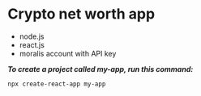 # Crypto net worth app 

* node.js
* react.js
* moralis account with API key 

***To create a project called my-app, run this command:***
```shell
npx create-react-app my-app
```
